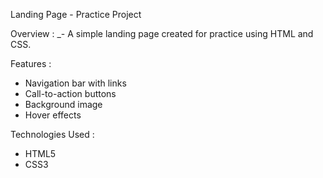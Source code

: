 Landing Page - Practice Project

Overview :
_- A simple landing page created for practice using HTML and CSS.

Features :
- Navigation bar with links
- Call-to-action buttons
- Background image
- Hover effects

Technologies Used :
- HTML5
- CSS3
